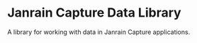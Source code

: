 Janrain Capture Data Library
=======================

A library for working with data in Janrain Capture applications.
